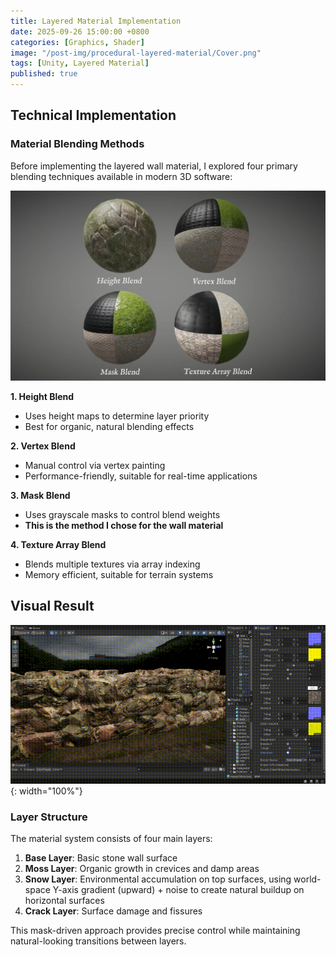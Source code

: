 ```yaml
---
title: Layered Material Implementation
date: 2025-09-26 15:00:00 +0800
categories: [Graphics, Shader]
image: "/post-img/procedural-layered-material/Cover.png"
tags: [Unity, Layered Material]
published: true
---
```


## Technical Implementation

### Material Blending Methods

Before implementing the layered wall material, I explored four primary blending techniques available in modern 3D software:

![Four Blend Methods](/post-img/procedural-layered-material/Blend.png)

**1. Height Blend**
- Uses height maps to determine layer priority
- Best for organic, natural blending effects

**2. Vertex Blend**
- Manual control via vertex painting
- Performance-friendly, suitable for real-time applications

**3. Mask Blend**
- Uses grayscale masks to control blend weights
- **This is the method I chose for the wall material**

**4. Texture Array Blend**
- Blends multiple textures via array indexing
- Memory efficient, suitable for terrain systems

## Visual Result
![Wall](/post-img/procedural-layered-material/layered-material.gif){: width="100%"} <br />

### Layer Structure

The material system consists of four main layers:

1. **Base Layer**: Basic stone wall surface
2. **Moss Layer**: Organic growth in crevices and damp areas
3. **Snow Layer**: Environmental accumulation on top surfaces, using world-space Y-axis gradient (upward) + noise to create natural buildup on horizontal surfaces
4. **Crack Layer**: Surface damage and fissures

This mask-driven approach provides precise control while maintaining natural-looking transitions between layers.


